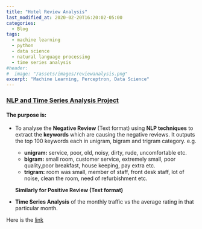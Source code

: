 ```yaml
---
title: "Hotel Review Analysis"
last_modified_at: 2020-02-20T16:20:02-05:00
categories:
  - Blog
tags:
  - machine learning
  - python
  - data science
  - natural language processing
  - time series analysis
#header:
#  image: "/assets/images/reviewanalysis.png"
excerpt: "Machine Learning, Perceptron, Data Science"
---
```



### [NLP and Time Series Analysis Project](https://github.com/praveenpareek11/HotelReviewAnalysis)



#### The purpose is:
- To analyse the **Negative Review** (Text format) using **NLP techniques** to extract the **keywords** which are causing the negative reviews. It outputs the top 100 keywords each in unigram, bigram and trigram category.
e.g.
  - **unigram:** service, poor, old, noisy, dirty, rude, uncomfortable etc.
  - **bigram:** small room, customer service, extremely small, poor quality,poor breakfast, house keeping, pay extra etc.
  - **trigram:** room was small, member of staff, front desk staff, lot of noise, clean the room, need of refurbishment etc.

  **Similarly for Positive Review (Text format)**

- **Time Series Analysis** of the monthly traffic vs the average rating in that particular month.


Here is the [link](https://github.com/praveenpareek11/HotelReviewAnalysis)
